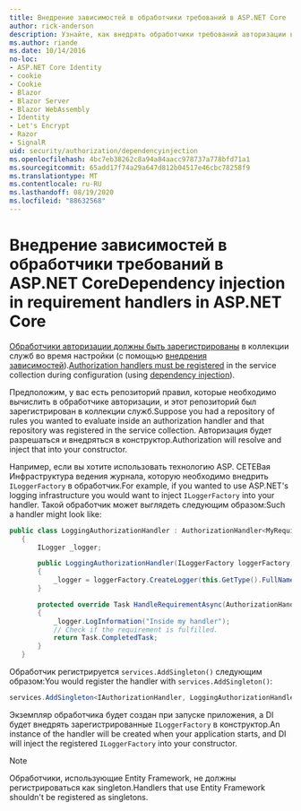 ```yaml
---
title: Внедрение зависимостей в обработчики требований в ASP.NET Core
author: rick-anderson
description: Узнайте, как внедрять обработчики требований авторизации в приложение ASP.NET Core с помощью внедрения зависимостей.
ms.author: riande
ms.date: 10/14/2016
no-loc:
- ASP.NET Core Identity
- cookie
- Cookie
- Blazor
- Blazor Server
- Blazor WebAssembly
- Identity
- Let's Encrypt
- Razor
- SignalR
uid: security/authorization/dependencyinjection
ms.openlocfilehash: 4bc7eb38262c8a94a84aacc978737a778bfd71a1
ms.sourcegitcommit: 65add17f74a29a647d812b04517e46cbc78258f9
ms.translationtype: MT
ms.contentlocale: ru-RU
ms.lasthandoff: 08/19/2020
ms.locfileid: "88632568"
---
```

# <a name="dependency-injection-in-requirement-handlers-in-aspnet-core"></a><span data-ttu-id="5bcf7-103">Внедрение зависимостей в обработчики требований в ASP.NET Core</span><span class="sxs-lookup"><span data-stu-id="5bcf7-103">Dependency injection in requirement handlers in ASP.NET Core</span></span>

<a name="security-authorization-di"></a>

<span data-ttu-id="5bcf7-104">[Обработчики авторизации должны быть зарегистрированы](xref:security/authorization/policies#handler-registration) в коллекции служб во время настройки (с помощью [внедрения зависимостей](xref:fundamentals/dependency-injection)).</span><span class="sxs-lookup"><span data-stu-id="5bcf7-104">[Authorization handlers must be registered](xref:security/authorization/policies#handler-registration) in the service collection during configuration (using [dependency injection](xref:fundamentals/dependency-injection)).</span></span>

<span data-ttu-id="5bcf7-105">Предположим, у вас есть репозиторий правил, которые необходимо вычислить в обработчике авторизации, и этот репозиторий был зарегистрирован в коллекции служб.</span><span class="sxs-lookup"><span data-stu-id="5bcf7-105">Suppose you had a repository of rules you wanted to evaluate inside an authorization handler and that repository was registered in the service collection.</span></span> <span data-ttu-id="5bcf7-106">Авторизация будет разрешаться и внедряться в конструктор.</span><span class="sxs-lookup"><span data-stu-id="5bcf7-106">Authorization will resolve and inject that into your constructor.</span></span>

<span data-ttu-id="5bcf7-107">Например, если вы хотите использовать технологию ASP. СЕТЕВая Инфраструктура ведения журнала, которую необходимо внедрить `ILoggerFactory` в обработчик.</span><span class="sxs-lookup"><span data-stu-id="5bcf7-107">For example, if you wanted to use ASP.NET's logging infrastructure you would want to inject `ILoggerFactory` into your handler.</span></span> <span data-ttu-id="5bcf7-108">Такой обработчик может выглядеть следующим образом:</span><span class="sxs-lookup"><span data-stu-id="5bcf7-108">Such a handler might look like:</span></span>

```csharp
public class LoggingAuthorizationHandler : AuthorizationHandler<MyRequirement>
   {
       ILogger _logger;

       public LoggingAuthorizationHandler(ILoggerFactory loggerFactory)
       {
           _logger = loggerFactory.CreateLogger(this.GetType().FullName);
       }

       protected override Task HandleRequirementAsync(AuthorizationHandlerContext context, MyRequirement requirement)
       {
           _logger.LogInformation("Inside my handler");
           // Check if the requirement is fulfilled.
           return Task.CompletedTask;
       }
   }
   ```

<span data-ttu-id="5bcf7-109">Обработчик регистрируется `services.AddSingleton()` следующим образом:</span><span class="sxs-lookup"><span data-stu-id="5bcf7-109">You would register the handler with `services.AddSingleton()`:</span></span>

```csharp
services.AddSingleton<IAuthorizationHandler, LoggingAuthorizationHandler>();
```

<span data-ttu-id="5bcf7-110">Экземпляр обработчика будет создан при запуске приложения, а DI будет внедрять зарегистрированные `ILoggerFactory` в конструктор.</span><span class="sxs-lookup"><span data-stu-id="5bcf7-110">An instance of the handler will be created when your application starts, and DI will inject the registered `ILoggerFactory` into your constructor.</span></span>

> [!NOTE]
> <span data-ttu-id="5bcf7-111">Обработчики, использующие Entity Framework, не должны регистрироваться как singleton.</span><span class="sxs-lookup"><span data-stu-id="5bcf7-111">Handlers that use Entity Framework shouldn't be registered as singletons.</span></span>
